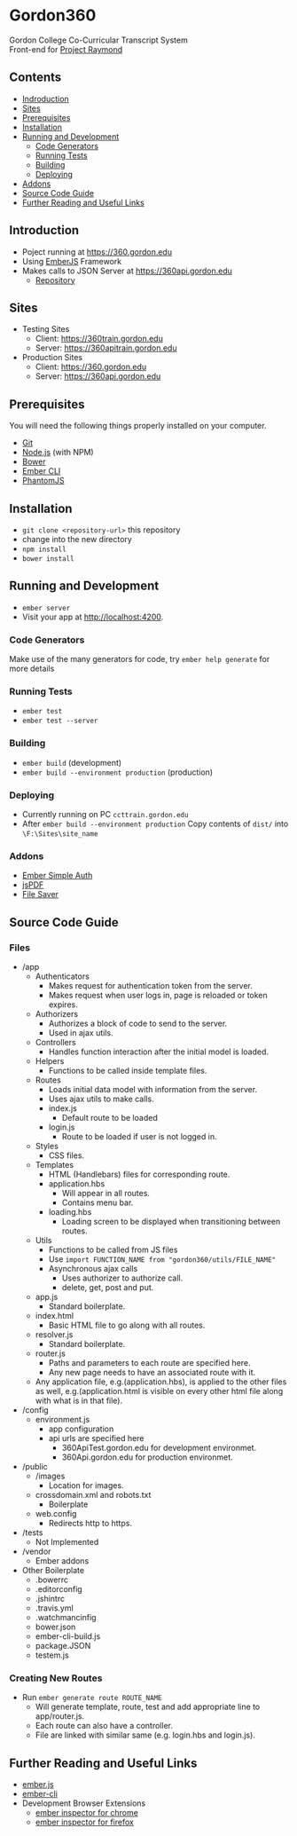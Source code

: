 # Gordon360

Gordon College Co-Curricular Transcript System <br>
Front-end for [Project Raymond](#https://github.com/gordon-cs/Project-Raymond)

## Contents
  * [Indroduction](#introduction)
  * [Sites](#sites)
  * [Prerequisites](#prerequisites)
  * [Installation](#installation)
  * [Running and Development](#running-and-development)
    * [Code Generators](#code-generators)
    * [Running Tests](#running-tests)
    * [Building](#building)
    * [Deploying](#deploying)
  * [Addons](#addons)
  * [Source Code Guide](#source-code-guide)
  * [Further Reading and Useful Links](#further-reading-and-useful-links)

## Introduction

* Poject running at https://360.gordon.edu
* Using [EmberJS](http://emberjs.com/) Framework
* Makes calls to JSON Server at https://360api.gordon.edu
  * [Repository](https://github.com/gordon-cs/Project-Raymond)

## Sites

* Testing Sites
  * Client: https://360train.gordon.edu
  * Server: https://360apitrain.gordon.edu
* Production Sites
  * Client: https://360.gordon.edu
  * Server: https://360api.gordon.edu

## Prerequisites

You will need the following things properly installed on your computer.

* [Git](http://git-scm.com/)
* [Node.js](http://nodejs.org/) (with NPM)
* [Bower](http://bower.io/)
* [Ember CLI](http://ember-cli.com/)
* [PhantomJS](http://phantomjs.org/)

## Installation

* `git clone <repository-url>` this repository
* change into the new directory
* `npm install`
* `bower install`

## Running and Development

* `ember server`
* Visit your app at [http://localhost:4200](http://localhost:4200).

### Code Generators

Make use of the many generators for code, try `ember help generate` for more details

### Running Tests

* `ember test`
* `ember test --server`

### Building

* `ember build` (development)
* `ember build --environment production` (production)

### Deploying

* Currently running on PC `ccttrain.gordon.edu`
* After `ember build --environment production` Copy contents of `dist/` into `\F:\Sites\site_name`

### Addons

* [Ember Simple Auth](https://ember-simple-auth.com/)
* [jsPDF](https://parall.ax/products/jspdf)
* [File Saver](https://github.com/eligrey/FileSaver.js/)

## Source Code Guide

### Files
* /app
	* Authenticators
        * Makes request for authentication token from the server.
        * Makes request when user logs in, page is reloaded or token expires.
    * Authorizers
        * Authorizes a block of code to send to the server.
        * Used in ajax utils.
    * Controllers
        * Handles function interaction after the initial model is loaded.
    * Helpers
        * Functions to be called inside template files.
    * Routes
        * Loads initial data model with information from the server.
        * Uses ajax utils to make calls.
        * index.js
            * Default route to be loaded
        * login.js
            * Route to be loaded if user is not logged in.
    * Styles
        * CSS files.
    * Templates
        * HTML (Handlebars) files for corresponding route.
        * application.hbs
            * Will appear in all routes.
            * Contains menu bar.
        * loading.hbs
            * Loading screen to be displayed when transitioning between routes.
    * Utils
        * Functions to be called from JS files
        * Use `import FUNCTION_NAME from "gordon360/utils/FILE_NAME"`
        * Asynchronous ajax calls
            * Uses authorizer to authorize call.
            * delete, get, post and put.
    * app.js
        * Standard boilerplate.
    * index.html
        * Basic HTML file to go along with all routes.
    * resolver.js
        * Standard boilerplate.
    * router.js
        * Paths and parameters to each route are specified here.
        * Any new page needs to have an associated route with it.
    * Any application file, e.g.(application.hbs), is applied to the other files as well, e.g.(application.html is visible on every other html file along with what is in that file).
* /config
    * environment.js
    	* app configuration
    	* api urls are specified here
    		* 360ApiTest.gordon.edu for development environmet.
    		* 360Api.gordon.edu for production environmet.
* /public
    * /images
        * Location for images.
    * crossdomain.xml and robots.txt
        * Boilerplate
    * web.config
        * Redirects http to https.
* /tests
    * Not Implemented
* /vendor
    * Ember addons
* Other Boilerplate
	* .bowerrc
	* .editorconfig
	* .jshintrc
	* .travis.yml
	* .watchmancinfig
	* bower.json
	* ember-cli-build.js
	* package.JSON
	* testem.js

### Creating New Routes
* Run `ember generate route ROUTE_NAME`
	* Will generate template, route, test and add appropriate line to app/router.js.
	* Each route can also have a controller.
	* File are linked with similar same (e.g. login.hbs and login.js).

## Further Reading and Useful Links

* [ember.js](http://emberjs.com/)
* [ember-cli](http://ember-cli.com/)
* Development Browser Extensions
  * [ember inspector for chrome](https://chrome.google.com/webstore/detail/ember-inspector/bmdblncegkenkacieihfhpjfppoconhi)
  * [ember inspector for firefox](https://addons.mozilla.org/en-US/firefox/addon/ember-inspector/)
